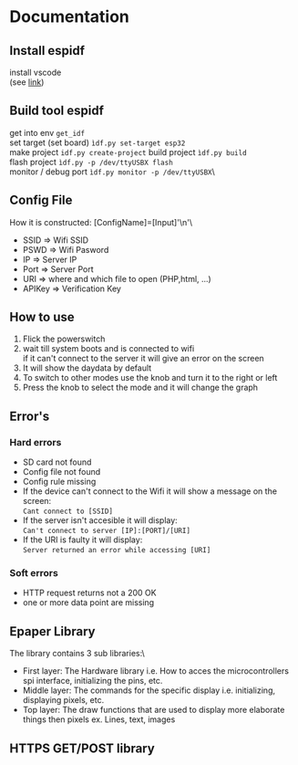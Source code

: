 # Documentation

## Install espidf
install vscode\
(see [link](https://docs.espressif.com/projects/esp-idf/en/latest/esp32/get-started/linux-macos-setup.html))


## Build tool espidf
get into env            ```get_idf```\
set target (set board)  ```ìdf.py set-target esp32```\
make project            ```idf.py create-project```
build project           ```ìdf.py build```\
flash project           ```ìdf.py -p /dev/ttyUSBX flash```\
monitor / debug port    ```ìdf.py monitor -p /dev/ttyUSBX```\

## Config File

How it is constructed:
[ConfigName]=[Input]'\n'\
* SSID      => Wifi SSID
* PSWD      => Wifi Pasword
* IP        => Server IP
* Port      => Server Port
* URI       => where and which file to open (PHP,html, ...)
* APIKey    => Verification Key

## How to use
1) Flick the powerswitch
2) wait till system boots and is connected to wifi\
if it can't connect to the server it will give an error on the screen
3) It will show the daydata by default
4) To switch to other modes use the knob and turn it to the right or left
5) Press the knob to select the mode and it will change the graph

## Error's
### Hard errors
* SD card not found
* Config file not found
* Config rule missing
* If the device can't connect to the Wifi it will show a message on the screen:\
```Cant connect to [SSID]```
* If the server isn't accesible it will display:\
```Can't connect to server [IP]:[PORT]/[URI]```
* If the URI is faulty it will display:\
```Server returned an error while accessing [URI]```
### Soft errors
* HTTP request returns not a 200 OK
* one or more data point are missing

## Epaper Library
The library contains 3 sub libraries:\
* First layer: The Hardware library i.e. How to acces the microcontrollers spi interface, initializing the pins, etc.
* Middle layer: The commands for the specific display i.e. initializing, displaying pixels, etc.
* Top layer: The draw functions that are used to display more elaborate things then pixels ex. Lines, text, images


## HTTPS GET/POST library

